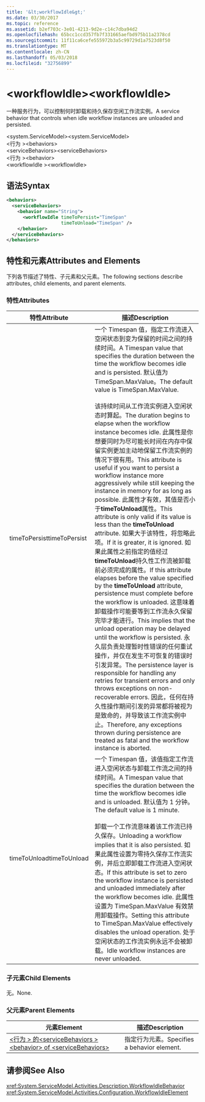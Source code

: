 ```yaml
---
title: '&lt;workflowIdle&gt;'
ms.date: 03/30/2017
ms.topic: reference
ms.assetid: b2ef703c-3e01-4213-9d2e-c14c7dba94d2
ms.openlocfilehash: 65bcc1ccd357fb7f331665aefbd975b11a2378cd
ms.sourcegitcommit: 11f11ca6cefe555972b3a5c99729d1a7523d8f50
ms.translationtype: MT
ms.contentlocale: zh-CN
ms.lasthandoff: 05/03/2018
ms.locfileid: "32756899"
---
```

# <a name="ltworkflowidlegt"></a><span data-ttu-id="c3731-102">&lt;workflowIdle&gt;</span><span class="sxs-lookup"><span data-stu-id="c3731-102">&lt;workflowIdle&gt;</span></span>
<span data-ttu-id="c3731-103">一种服务行为，可以控制何时卸载和持久保存空闲工作流实例。</span><span class="sxs-lookup"><span data-stu-id="c3731-103">A service behavior that controls when idle workflow instances are unloaded and persisted.</span></span>  
  
<span data-ttu-id="c3731-104">\<system.ServiceModel></span><span class="sxs-lookup"><span data-stu-id="c3731-104">\<system.ServiceModel></span></span>  
<span data-ttu-id="c3731-105">\<行为 ></span><span class="sxs-lookup"><span data-stu-id="c3731-105">\<behaviors></span></span>  
<span data-ttu-id="c3731-106">\<serviceBehaviors></span><span class="sxs-lookup"><span data-stu-id="c3731-106">\<serviceBehaviors></span></span>  
<span data-ttu-id="c3731-107">\<行为 ></span><span class="sxs-lookup"><span data-stu-id="c3731-107">\<behavior></span></span>  
<span data-ttu-id="c3731-108">\<workflowIdle ></span><span class="sxs-lookup"><span data-stu-id="c3731-108">\<workflowIdle></span></span>  
  
## <a name="syntax"></a><span data-ttu-id="c3731-109">语法</span><span class="sxs-lookup"><span data-stu-id="c3731-109">Syntax</span></span>  
  
```xml  
<behaviors>
  <serviceBehaviors>
    <behavior name="String">
      <workflowIdle timeToPersist="TimeSpan" 
                    timeToUnload="TimeSpan" />
    </behavior>
  </serviceBehaviors>
</behaviors>  
```  
  
## <a name="attributes-and-elements"></a><span data-ttu-id="c3731-110">特性和元素</span><span class="sxs-lookup"><span data-stu-id="c3731-110">Attributes and Elements</span></span>  
 <span data-ttu-id="c3731-111">下列各节描述了特性、子元素和父元素。</span><span class="sxs-lookup"><span data-stu-id="c3731-111">The following sections describe attributes, child elements, and parent elements.</span></span>  
  
### <a name="attributes"></a><span data-ttu-id="c3731-112">特性</span><span class="sxs-lookup"><span data-stu-id="c3731-112">Attributes</span></span>  
  
|<span data-ttu-id="c3731-113">特性</span><span class="sxs-lookup"><span data-stu-id="c3731-113">Attribute</span></span>|<span data-ttu-id="c3731-114">描述</span><span class="sxs-lookup"><span data-stu-id="c3731-114">Description</span></span>|  
|---------------|-----------------|  
|<span data-ttu-id="c3731-115">timeToPersist</span><span class="sxs-lookup"><span data-stu-id="c3731-115">timeToPersist</span></span>|<span data-ttu-id="c3731-116">一个 Timespan 值，指定工作流进入空闲状态到变为保留的时间之间的持续时间。</span><span class="sxs-lookup"><span data-stu-id="c3731-116">A Timespan value that specifies the duration between the time the workflow becomes idle and is persisted.</span></span> <span data-ttu-id="c3731-117">默认值为 TimeSpan.MaxValue。</span><span class="sxs-lookup"><span data-stu-id="c3731-117">The default value is TimeSpan.MaxValue.</span></span><br /><br /> <span data-ttu-id="c3731-118">该持续时间从工作流实例进入空闲状态时算起。</span><span class="sxs-lookup"><span data-stu-id="c3731-118">The duration begins to elapse when the workflow instance becomes idle.</span></span> <span data-ttu-id="c3731-119">此属性是你想要同时为尽可能长时间在内存中保留实例更加主动地保留工作流实例的情况下很有用。</span><span class="sxs-lookup"><span data-stu-id="c3731-119">This attribute  is useful if you want to persist a workflow instance more aggressively while still keeping the instance in memory for as long as possible.</span></span> <span data-ttu-id="c3731-120">此属性才有效，其值是否小于**timeToUnload**属性。</span><span class="sxs-lookup"><span data-stu-id="c3731-120">This attribute  is only valid if its value is less than the **timeToUnload** attribute.</span></span> <span data-ttu-id="c3731-121">如果大于该特性，将忽略此项。</span><span class="sxs-lookup"><span data-stu-id="c3731-121">If it is greater, it is ignored.</span></span> <span data-ttu-id="c3731-122">如果此属性之前指定的值经过**timeToUnload**持久性工作流被卸载前必须完成的属性。</span><span class="sxs-lookup"><span data-stu-id="c3731-122">If this attribute elapses before the value specified by the **timeToUnload** attribute, persistence must complete before the workflow is unloaded.</span></span> <span data-ttu-id="c3731-123">这意味着卸载操作可能要等到工作流永久保留完毕才能进行。</span><span class="sxs-lookup"><span data-stu-id="c3731-123">This implies that the unload operation may be delayed until the workflow is persisted.</span></span> <span data-ttu-id="c3731-124">永久层负责处理暂时性错误的任何重试操作，并仅在发生不可恢复的错误时引发异常。</span><span class="sxs-lookup"><span data-stu-id="c3731-124">The persistence layer is responsible for handling any retries for transient errors and only throws exceptions on non-recoverable errors.</span></span> <span data-ttu-id="c3731-125">因此，任何在持久性操作期间引发的异常都将被视为是致命的，并导致该工作流实例中止。</span><span class="sxs-lookup"><span data-stu-id="c3731-125">Therefore, any exceptions thrown during persistence are treated as fatal and the workflow instance is aborted.</span></span>|  
|<span data-ttu-id="c3731-126">timeToUnload</span><span class="sxs-lookup"><span data-stu-id="c3731-126">timeToUnload</span></span>|<span data-ttu-id="c3731-127">一个 Timespan 值，该值指定工作流进入空闲状态与卸载工作流之间的持续时间。</span><span class="sxs-lookup"><span data-stu-id="c3731-127">A Timespan value that specifies the duration between the time the workflow becomes idle and is unloaded.</span></span> <span data-ttu-id="c3731-128">默认值为 1 分钟。</span><span class="sxs-lookup"><span data-stu-id="c3731-128">The default value is 1 minute.</span></span><br /><br /> <span data-ttu-id="c3731-129">卸载一个工作流意味着该工作流已持久保存。</span><span class="sxs-lookup"><span data-stu-id="c3731-129">Unloading a workflow implies that it is also persisted.</span></span> <span data-ttu-id="c3731-130">如果此属性设置为零持久保存工作流实例，并后立即卸载工作流进入空闲状态。</span><span class="sxs-lookup"><span data-stu-id="c3731-130">If this attribute is set to zero the workflow instance is persisted and unloaded immediately after the workflow becomes idle.</span></span> <span data-ttu-id="c3731-131">此属性设置为 TimeSpan.MaxValue 有效禁用卸载操作。</span><span class="sxs-lookup"><span data-stu-id="c3731-131">Setting this attribute to TimeSpan.MaxValue effectively disables the unload operation.</span></span> <span data-ttu-id="c3731-132">处于空闲状态的工作流实例永远不会被卸载。</span><span class="sxs-lookup"><span data-stu-id="c3731-132">Idle workflow instances are never unloaded.</span></span>|  
  
### <a name="child-elements"></a><span data-ttu-id="c3731-133">子元素</span><span class="sxs-lookup"><span data-stu-id="c3731-133">Child Elements</span></span>  
 <span data-ttu-id="c3731-134">无。</span><span class="sxs-lookup"><span data-stu-id="c3731-134">None.</span></span>  
  
### <a name="parent-elements"></a><span data-ttu-id="c3731-135">父元素</span><span class="sxs-lookup"><span data-stu-id="c3731-135">Parent Elements</span></span>  
  
|<span data-ttu-id="c3731-136">元素</span><span class="sxs-lookup"><span data-stu-id="c3731-136">Element</span></span>|<span data-ttu-id="c3731-137">描述</span><span class="sxs-lookup"><span data-stu-id="c3731-137">Description</span></span>|  
|-------------|-----------------|  
|[<span data-ttu-id="c3731-138">\<行为 > 的\<serviceBehaviors ></span><span class="sxs-lookup"><span data-stu-id="c3731-138">\<behavior> of \<serviceBehaviors></span></span>](../../../../../docs/framework/configure-apps/file-schema/windows-workflow-foundation/behavior-of-servicebehaviors-of-workflow.md)|<span data-ttu-id="c3731-139">指定行为元素。</span><span class="sxs-lookup"><span data-stu-id="c3731-139">Specifies a behavior element.</span></span>|  
  
## <a name="see-also"></a><span data-ttu-id="c3731-140">请参阅</span><span class="sxs-lookup"><span data-stu-id="c3731-140">See Also</span></span>  
 <xref:System.ServiceModel.Activities.Description.WorkflowIdleBehavior>  
 <xref:System.ServiceModel.Activities.Configuration.WorkflowIdleElement>
